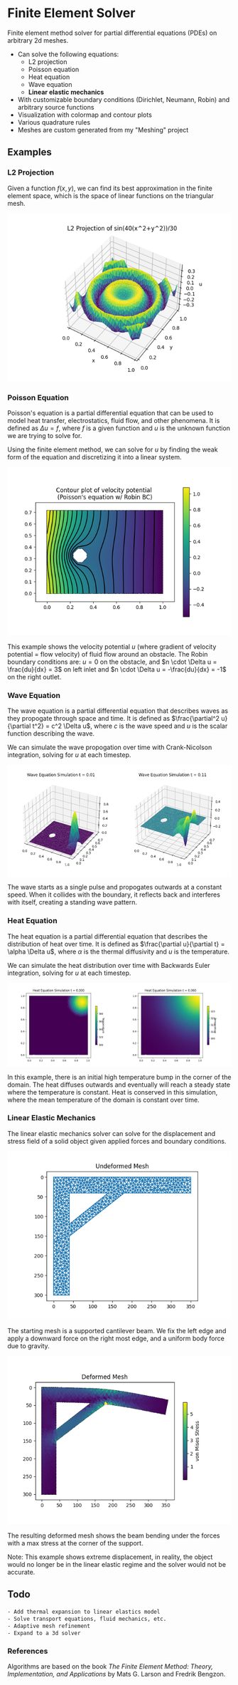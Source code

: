 # Finite Element Solver

Finite element method solver for partial differential equations (PDEs) on arbitrary 2d meshes. 

- Can solve the following equations:
    - L2 projection
    - Poisson equation
    - Heat equation
    - Wave equation
    - **Linear elastic mechanics**
- With customizable boundary conditions (Dirichlet, Neumann, Robin) and arbitrary source functions
- Visualization with colormap and contour plots
- Various quadrature rules
- Meshes are custom generated from my "Meshing" project

## Examples
### L2 Projection
Given a function $f(x, y)$, we can find its best approximation in the finite element space, which is the space of linear functions on the triangular mesh.

![l2_projection](images/l2_projection_demo.png)

### Poisson Equation
Poisson's equation is a partial differential equation that can be used to model heat transfer, electrostatics, fluid flow, and other phenomena. It is defined as $\Delta u = f$, where $f$ is a given function and $u$ is the unknown function we are trying to solve for. 

Using the finite element method, we can solve for $u$ by finding the weak form of the equation and discretizing it into a linear system. 

![poissons_demo](images/poissons_demo.png)

This example shows the velocity potential $u$ (where gradient of velocity potential = flow velocity) of fluid flow around an obstacle. The Robin boundary conditions are: $u = 0$ on the obstacle, and $n \cdot \Delta u = \frac{du}{dx} = 3$ on left inlet and $n \cdot \Delta u = -\frac{du}{dx} = -1$ on the right outlet. 

### Wave Equation
The wave equation is a partial differential equation that describes waves as they propogate through space and time. It is defined as $\frac{\partial^2 u}{\partial t^2} = c^2 \Delta u$, where $c$ is the wave speed and $u$ is the scalar function describing the wave.

We can simulate the wave propogation over time with Crank-Nicolson integration, solving for $u$ at each timestep.

<div style="display: flex; justify-content: space-between;">
    <img src="images/wave_demo1.png" alt="wave_demo1" width="50%" />
    <img src="images/wave_demo2.png" alt="wave_demo2" width="50%" />
</div>

The wave starts as a single pulse and propogates outwards at a constant speed. When it collides with the boundary, it reflects back and interferes with itself, creating a standing wave pattern.
<!-- TODO: add bc -->

### Heat Equation
The heat equation is a partial differential equation that describes the distribution of heat over time. It is defined as $\frac{\partial u}{\partial t} = \alpha \Delta u$, where $\alpha$ is the thermal diffusivity and $u$ is the temperature.

We can simulate the heat distribution over time with Backwards Euler integration, solving for $u$ at each timestep.

<div style="display: flex; justify-content: space-between;">
    <img src="images/heat_demo1.png" alt="heat_demo1" width="50%" />
    <img src="images/heat_demo2.png" alt="heat_demo2" width="50%" />
</div>

In this example, there is an initial high temperature bump in the corner of the domain. The heat diffuses outwards and eventually will reach a steady state where the temperature is constant. Heat is conserved in this simulation, where the mean temperature of the domain is constant over time.


### Linear Elastic Mechanics
The linear elastic mechanics solver can solve for the displacement and stress field of a solid object given applied forces and boundary conditions. 

![linear_elastic_demo1](images/elastics_demo1.png)

The starting mesh is a supported cantilever beam. We fix the left edge and apply a downward force on the right most edge, and a uniform body force due to gravity.

![linear_elastic_demo2](images/elastics_demo2.png)

The resulting deformed mesh shows the beam bending under the forces with a max stress at the corner of the support. 

Note: This example shows extreme displacement, in reality, the object would no longer be in the linear elastic regime and the solver would not be accurate.

## Todo
    - Add thermal expansion to linear elastics model
    - Solve transport equations, fluid mechanics, etc.
    - Adaptive mesh refinement
    - Expand to a 3d solver


### References
Algorithms are based on the book *The Finite Element Method: Theory, Implementation, and Applications* by Mats G. Larson and Fredrik Bengzon.